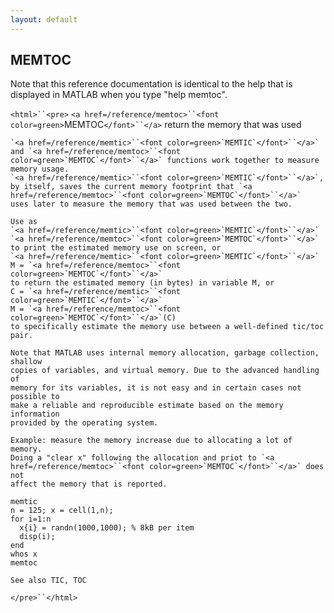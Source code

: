 ```yaml
---
layout: default
---
```


##  MEMTOC

Note that this reference documentation is identical to the help that is displayed in MATLAB when you type "help memtoc".

`<html>``<pre>`
    `<a href=/reference/memtoc>``<font color=green>`MEMTOC`</font>``</a>` return the memory that was used
 
    `<a href=/reference/memtic>``<font color=green>`MEMTIC`</font>``</a>` and `<a href=/reference/memtoc>``<font color=green>`MEMTOC`</font>``</a>` functions work together to measure memory usage.
    `<a href=/reference/memtic>``<font color=green>`MEMTIC`</font>``</a>`, by itself, saves the current memory footprint that `<a href=/reference/memtoc>``<font color=green>`MEMTOC`</font>``</a>`
    uses later to measure the memory that was used between the two.
 
    Use as
    `<a href=/reference/memtic>``<font color=green>`MEMTIC`</font>``</a>`
    `<a href=/reference/memtoc>``<font color=green>`MEMTOC`</font>``</a>`
    to print the estimated memory use on screen, or
    `<a href=/reference/memtic>``<font color=green>`MEMTIC`</font>``</a>`
    M = `<a href=/reference/memtoc>``<font color=green>`MEMTOC`</font>``</a>`
    to return the estimated memory (in bytes) in variable M, or
    C = `<a href=/reference/memtic>``<font color=green>`MEMTIC`</font>``</a>`
    M = `<a href=/reference/memtoc>``<font color=green>`MEMTOC`</font>``</a>`(C)
    to specifically estimate the memory use between a well-defined tic/toc pair.
 
    Note that MATLAB uses internal memory allocation, garbage collection, shallow
    copies of variables, and virtual memory. Due to the advanced handling of
    memory for its variables, it is not easy and in certain cases not possible to
    make a reliable and reproducible estimate based on the memory information
    provided by the operating system.
 
    Example: measure the memory increase due to allocating a lot of memory.
    Doing a "clear x" following the allocation and priot to `<a href=/reference/memtoc>``<font color=green>`MEMTOC`</font>``</a>` does not
    affect the memory that is reported.
 
    memtic
    n = 125; x = cell(1,n);
    for i=1:n
      x{i} = randn(1000,1000); % 8kB per item
      disp(i);
    end
    whos x
    memtoc
 
    See also TIC, TOC
`</pre>``</html>`

